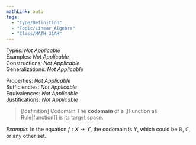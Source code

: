 ```yaml
---
mathLink: auto
tags:
  - "Type/Definition"
  - "Topic/Linear_Algebra"
  - "Class/MATH_31AH"
---
```

Types: <i>Not Applicable</i>  
Examples: <i>Not Applicable</i>  
Constructions: <i>Not Applicable</i>  
Generalizations: <i>Not Applicable</i>  

Properties: <i>Not Applicable</i>  
Sufficiencies: <i>Not Applicable</i>  
Equivalences: <i>Not Applicable</i>  
Justifications: <i>Not Applicable</i>  

> [!definition] Codomain
> The **codomain** of a [[Function as Rule|function]] is its target space.

*Example:* In the equation $f:X\to Y$, the codomain is $Y$, which could be $\mathbb{R}$, $\mathbb{C}$, or any other set.